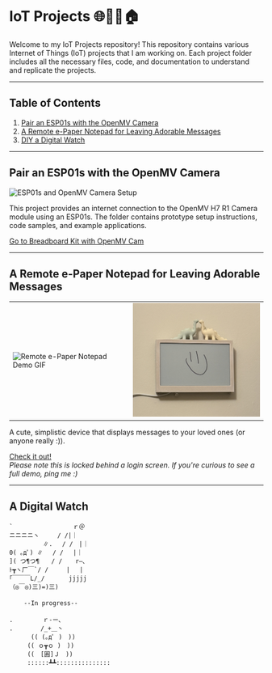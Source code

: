 # IoT Projects 🌐🔗📱🏠

<!-- <p align="center"><img alt="IoT Projects Banner" src="images/iot_projects_banner.jpg" width="700"></p>  -->

Welcome to my IoT Projects repository! This repository contains various Internet of Things (IoT) projects that I am working on. Each project folder includes all the necessary files, code, and documentation to understand and replicate the projects.

---

## Table of Contents

1. [Pair an ESP01s with the OpenMV Camera](https://github.com/oliviacarino/IoT/tree/main/ESP01s-OpenMV)  
2. [A Remote e-Paper Notepad for Leaving Adorable Messages](https://oliviacarino.github.io/IoT/IMMG) 
3. [DIY a Digital Watch](https://github.com/oliviacarino/IoT/tree/Watch)
<!--4. [Programming a Roomba with Custom Sounds](https://github.com/oliviacarino/IoT/tree/main/Kiramman) --> 

---

## Pair an ESP01s with the OpenMV Camera

<p align="left"><img src="ESP01s-OpenMV/images/20240730_192204.jpg" alt="ESP01s and OpenMV Camera Setup" width="450"></p>

This project provides an internet connection to the OpenMV H7 R1 Camera module using an ESP01s. The folder contains prototype setup instructions, code samples, and example applications.

[Go to Breadboard Kit with OpenMV Cam](./Breadboard-Kit-with-OpenMV-Cam)  

---

## A Remote e-Paper Notepad for Leaving Adorable Messages

<table style="margin: 0;">
  <tr>
    <td><img src="IMMG/final.gif" alt="Remote e-Paper Notepad Demo GIF" width="300"></td>
    <td><img src="IMMG/final.jpg" alt="Remote e-Paper Notepad Final Image" width="300"></td>
  </tr>
</table>

A cute, simplistic device that displays messages to your loved ones (or anyone really :)).

[Check it out!](https://oliviacarino.github.io/IoT/IMMG/docs/index.html)  
*Please note this is locked behind a login screen. If you're curious to see a full demo, ping me :)*

---

## A Digital Watch 
    `　　　　　　　　　　ｒ＠
    ニニニニヽ　　　/ /|｜
    　　　　　 ∥.　 / /　|｜
    0( ｡дﾟ) ∥ 　/ / 　|｜
    ]( つ¶つ¶　　/ / 　 r―､
    ﾄ┳ヽ厂￣`/ /　　　| 　|
    ｢￣￣￣L/_/　　　　jjjjj　　　
    （◎￣◎)三)=)三)

        --In progress--
    
    .　　　　　ｒ-ー､
    . 　　　　/_+＿丶
    　　　 (( (｡дﾟ )　))
    　　　(( ｏ┳ｏ )　))
    　　　((　[圓]Ｊ　))　　　
    　　　::::::┻┻:::::::::::::::
<!--
---

## Programming a Roomba with Custom Sounds

 <p align="left"><img src="images/roomba_custom_sounds_progress.jpg" alt="Roomba Custom Sounds in Progress" width="400"></p> 

--*in progress*--
-->
